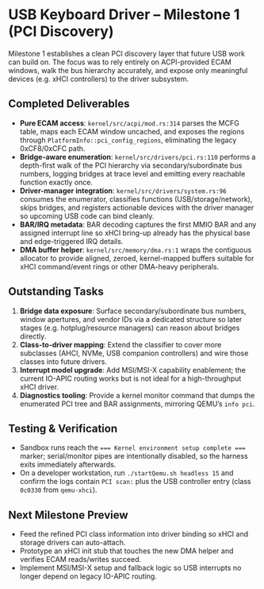 # USB Keyboard Driver – Milestone 1 (PCI Discovery)

Milestone 1 establishes a clean PCI discovery layer that future USB work can build on. The focus was to rely entirely on ACPI-provided ECAM windows, walk the bus hierarchy accurately, and expose only meaningful devices (e.g. xHCI controllers) to the driver subsystem.

## Completed Deliverables
- **Pure ECAM access**: `kernel/src/acpi/mod.rs:314` parses the MCFG table, maps each ECAM window uncached, and exposes the regions through `PlatformInfo::pci_config_regions`, eliminating the legacy 0xCF8/0xCFC path.
- **Bridge-aware enumeration**: `kernel/src/drivers/pci.rs:110` performs a depth-first walk of the PCI hierarchy via secondary/subordinate bus numbers, logging bridges at trace level and emitting every reachable function exactly once.
- **Driver-manager integration**: `kernel/src/drivers/system.rs:96` consumes the enumerator, classifies functions (USB/storage/network), skips bridges, and registers actionable devices with the driver manager so upcoming USB code can bind cleanly.
- **BAR/IRQ metadata**: BAR decoding captures the first MMIO BAR and any assigned interrupt line so xHCI bring-up already has the physical base and edge-triggered IRQ details.
- **DMA buffer helper**: `kernel/src/memory/dma.rs:1` wraps the contiguous allocator to provide aligned, zeroed, kernel-mapped buffers suitable for xHCI command/event rings or other DMA-heavy peripherals.

## Outstanding Tasks
1. **Bridge data exposure**: Surface secondary/subordinate bus numbers, window apertures, and vendor IDs via a dedicated structure so later stages (e.g. hotplug/resource managers) can reason about bridges directly.
2. **Class-to-driver mapping**: Extend the classifier to cover more subclasses (AHCI, NVMe, USB companion controllers) and wire those classes into future drivers.
3. **Interrupt model upgrade**: Add MSI/MSI-X capability enablement; the current IO-APIC routing works but is not ideal for a high-throughput xHCI driver.
4. **Diagnostics tooling**: Provide a kernel monitor command that dumps the enumerated PCI tree and BAR assignments, mirroring QEMU’s `info pci`.

## Testing & Verification
- Sandbox runs reach the `=== Kernel environment setup complete ===` marker; serial/monitor pipes are intentionally disabled, so the harness exits immediately afterwards.
- On a developer workstation, run `./startQemu.sh headless 15` and confirm the logs contain `PCI scan:` plus the USB controller entry (class `0c0330` from `qemu-xhci`).

## Next Milestone Preview
- Feed the refined PCI class information into driver binding so xHCI and storage drivers can auto-attach.
- Prototype an xHCI init stub that touches the new DMA helper and verifies ECAM reads/writes succeed.
- Implement MSI/MSI-X setup and fallback logic so USB interrupts no longer depend on legacy IO-APIC routing.
